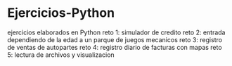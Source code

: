 # Ejercicios-Python
ejercicios elaborados en Python
reto 1: simulador de credito
reto 2: entrada dependiendo de la edad a un parque de juegos mecanicos
reto 3: registro de ventas de autopartes
reto 4: registro diario de facturas con mapas
reto 5: lectura de archivos y visualizacion
